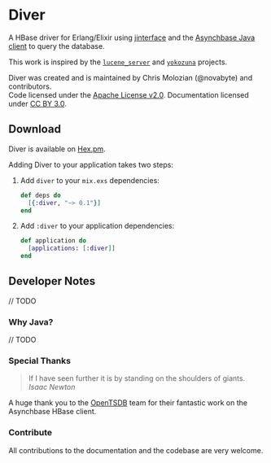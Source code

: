 Diver
=====

A HBase driver for Erlang/Elixir using [jinterface](http://www.erlang.org/doc/apps/jinterface/jinterface_users_guide.html) and the [Asynchbase Java client](https://github.com/OpenTSDB/asynchbase) to query the database.

This work is inspired by the [`lucene_server`](https://github.com/inaka/lucene_server) and [`yokozuna`](https://github.com/basho/yokozuna) projects.

Diver was created and is maintained by Chris Molozian (@novabyte) and contributors.
<br/>
Code licensed under the [Apache License v2.0](http://www.apache.org/licenses/LICENSE-2.0).
 Documentation licensed under [CC BY 3.0](http://creativecommons.org/licenses/by/3.0/).

## Download ##

Diver is available on [Hex.pm](https://hex.pm/packages/diver).

Adding Diver to your application takes two steps:

1. Add `diver` to your `mix.exs` dependencies:

    ```elixir
    def deps do
      [{:diver, "~> 0.1"}]
    end
    ```

2. Add `:diver` to your application dependencies:

    ```elixir
    def application do
      [applications: [:diver]]
    end
    ```

## Developer Notes ##

// TODO

### Why Java? ###

// TODO

### Special Thanks ###

> If I have seen further it is by standing on the shoulders of giants.
> <br/>_Isaac Newton_

A huge thank you to the [OpenTSDB](https://github.com/OpenTSDB) team for their fantastic work on the Asynchbase HBase client.

### Contribute ###

All contributions to the documentation and the codebase are very welcome.
